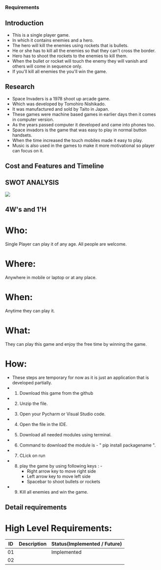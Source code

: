 ### Requirements

## Introduction
* This is a single player game.
* In which it contains enemies and a hero.
* The hero will kill the enemies using rockets that is bullets.
* He or she has to kill all the enemies so that they can't cross the border. 
* Hero has to shoot the rockets to the enemies to kill them. 
* When the bullet or rocket will touch the enemy they will vanish and others will come in sequence only.
* If you'll kill all enemies the you'll win the game.

## Research
* Space Invaders is a 1978 shoot up arcade game.
* Which was developed by Tomohiro Nishikado. 
* It was manufactured and sold by Taito in Japan.
* These games were machine based games in earlier days then it comes in computer version.
* As the years passed computer it developed and came into phones too.
* Space invadors is the game that was easy to play in normal button handsets.
* When the time increased the touch mobiles made it easy to play.
* Music is also used in the games to make it more motivational so player can focus on it.


## Cost and Features and Timeline

## SWOT ANALYSIS
![](https://github.com/ShivaniSharma11/ShivaniProject/blob/master/Images/Swot.png)

## 4W's and 1'H
# Who:
 Single Player can play it of any age. All people are welcome.
# Where:
Anywhere in mobile or laptop or at any place.
# When:
Anytime they can play it.
# What:
They can play this game and enjoy the free time by winning the game.  
# How:
* These steps are temporary for now as it is just an application that is developed partially. 
* 1. Download this game from the github
* 2. Unzip the file.
* 3. Open your Pycharm or Visual Studio code.
* 4. Open the file in the IDE.
* 5. Download all needed modules using terminal.
* 6. Command to download the module is  - " pip install packagename ".
* 7. CLick on run 
* 8. play the game by using following keys : - 
      * Right arrow key to move right side
      * Left arrow key to move left side
      * Spacebar to shoot bullets or rockets
* 9. Kill all enemies and win the game.

## Detail requirements
# High Level Requirements:

ID | Description | Status(Implemented / Future)
------------ | ------------- | ----------
01 |  | Implemented
02 |  |


